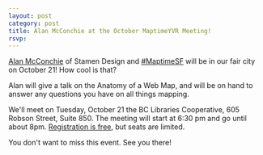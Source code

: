 ```yaml
---
layout: post
category: post
title: Alan McConchie at the October MaptimeYVR Meeting!
rsvp:
---
```


[Alan McConchie](http://stamen.com/studio/alan) of Stamen Design and [#MaptimeSF](http://www.maptime.io) will be in our fair city on October 21! How cool is that?

Alan will give a talk on the Anatomy of a Web Map, and will be on hand to answer any questions you have on all things mapping.

We'll meet on Tuesday, October 21 the BC Libraries Cooperative, 605 Robson Street, Suite 850. The meeting will start at 6:30 pm and go until about 8pm. [Registration is free](http://maptime.github.io/vancouver/event/2014/10/21/october-meetup/), but seats are limited.

You don't want to miss this event. See you there!
